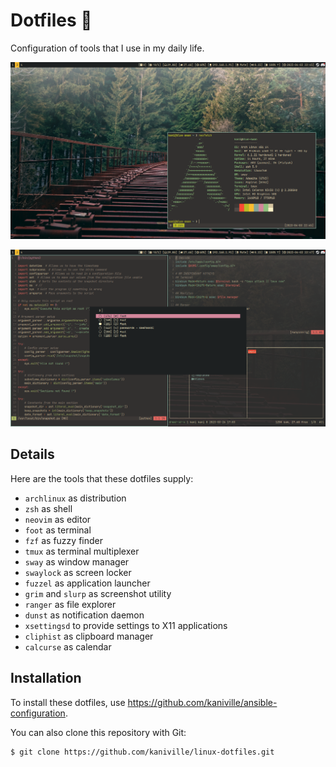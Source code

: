 # Dotfiles 🐧

Configuration of tools that I use in my daily life.

![](src/screenshot-1.png)

![](src/screenshot-2.png)

## Details
Here are the tools that these dotfiles supply:

- `archlinux` as distribution
- `zsh` as shell
- `neovim` as editor
- `foot` as terminal
- `fzf` as fuzzy finder
- `tmux` as terminal multiplexer
- `sway` as window manager
- `swaylock` as screen locker
- `fuzzel` as application launcher
- `grim` and `slurp` as screenshot utility
- `ranger` as file explorer
- `dunst` as notification daemon
- `xsettingsd` to provide settings to X11 applications
- `cliphist` as clipboard manager
- `calcurse` as calendar

## Installation
To install these dotfiles, use https://github.com/kaniville/ansible-configuration.

You can also clone this repository with Git:
```
$ git clone https://github.com/kaniville/linux-dotfiles.git
```
